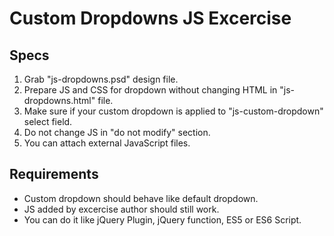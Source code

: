 # Custom Dropdowns JS Excercise

## Specs

1. Grab "js-dropdowns.psd" design file.
2. Prepare JS and CSS for dropdown without changing HTML in "js-dropdowns.html" file.
3. Make sure if your custom dropdown is applied to "js-custom-dropdown" select field.
4. Do not change JS in "do not modify" section.
5. You can attach external JavaScript files.

## Requirements

* Custom dropdown should behave like default dropdown.
* JS added by excercise author should still work.
* You can do it like jQuery Plugin, jQuery function, ES5 or ES6 Script.
